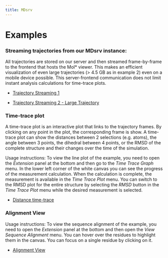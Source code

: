 ```yaml
---
title: MDsrv
---
```


# Examples

### Streaming trajectories from our MDsrv instance:

All trajectories are stored on our server and then streamed frame-by-frame to the frontend that hosts the Mol* viewer. This makes an efficient visualization of even large trajectories (> 4.5 GB as in example 2) even on a mobile device possible. This server-frontend communication does not limit instant analysis calculations for time-trace plots.

- <a href="https://proteininformatics.informatik.uni-leipzig.de/?session-url=https%3A%2F%2Fremote.sca-ds.de%2Fget%2Fsession%2F80de2863-618b-4e4d-b811-316027fed991" target="_blank">Trajectory Streaming 1</a>


- <a href="https://proteininformatics.informatik.uni-leipzig.de/?session-url=https%3A%2F%2Fremote.sca-ds.de%2Fget%2Fsession%2Ff010cb1f-44ed-4938-8e56-610936224006" target="_blank">Trajectory Streaming 2 - Large Trajectory</a>

### Time-trace plot 

 A time-trace plot is an interactive plot that links to the trajectory frames. By clicking on any point in the plot, the corresponding frame is show. A time-trace plot can show the distances between 2 selections (e.g. atoms), the angle between 3 points, the dihedral between 4 points, or the RMSD of the complete structure and their changes over the time of the simulation.

Usage instructions: To view the line plot of the example, you need to open the _Extension_ panel at the bottom and then go to the _Time Trace Graph_ menu. In the lower left corner of the white canvas you can see the progress of the measurement calculation. When the calculation is complete, the measurement is available in the _Time Trace Plot_ menu. You can switch to the RMSD plot for the entire structure by selecting the _RMSD_ button in the _Time Trace Plot_ menu while the desired measurement is selected.

- <a href="https://proteininformatics.informatik.uni-leipzig.de/?session-url=https%3A%2F%2Fremote.sca-ds.de%2Fget%2Fsession%2Fa491ac86-989a-416f-96e4-85fae55c4a2f" target="_blank">Distance time-trace</a>

### Alignment View

Usage instructions: To view the sequence alignment of the example, you need to open the _Extension_ panel at the bottom and then open the _View Sequence Alignment_ menu. You can hover over the residues to highlight them in the canvas. You can focus on a single residue by clicking on it.

- <a href="https://proteininformatics.informatik.uni-leipzig.de/?session-url=https%3A%2F%2Fremote.sca-ds.de%2Fget%2Fsession%2F9ddf37db-a249-4f6e-b542-9626b1cf6182" target="_blank">Alignment View</a>








